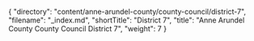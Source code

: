 {
  "directory": "content/anne-arundel-county/county-council/district-7",
  "filename": "_index.md",
  "shortTitle": "District 7",
  "title": "Anne Arundel County County Council District 7",
  "weight": 7
}
